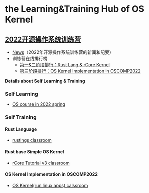 # the Learning&Training Hub of OS Kernel

## [2022开源操作系统训练营](https://learningos.github.io/rust-based-os-comp2022/)

- [News](./news.md)（2022年开源操作系统训练营的新闻和纪要）
- 训练营在线排行榜
  - [第一&二阶段排行：Rust Lang & rCore Kernel](https://learningos.github.io/classroom-grading/)
  - [第三阶段排行：OS Kernel Implementation in OSCOMP2022](https://os-autograding.github.io/classroom-grading-template/)

**Details about Self Learning & Training**

### Self Learning
- [OS course in 2022 spring](https://github.com/LearningOS/rust-based-os-comp2022/blob/main/relatedinfo.md)
 
### Self Training
#### Rust Language
- [rustings classroom](https://github.com/LearningOS/rustlings)
#### Rust base Simple OS Kernel
- [rCore Tutorial v3 classroom](https://github.com/LearningOS/rust-based-os-comp2022#kernel-labs)
#### OS Kernel Implementation in OSCOMP2022
- [OS Kernel(run linux apps) calssroom](https://github.com/LearningOS/oscomp-kernel-training)
